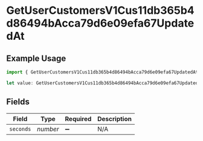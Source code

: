 # GetUserCustomersV1Cus11db365b4d86494bAcca79d6e09efa67UpdatedAt

## Example Usage

```typescript
import { GetUserCustomersV1Cus11db365b4d86494bAcca79d6e09efa67UpdatedAt } from "@dhaba/safepay-ts/models/operations";

let value: GetUserCustomersV1Cus11db365b4d86494bAcca79d6e09efa67UpdatedAt = {};
```

## Fields

| Field              | Type               | Required           | Description        |
| ------------------ | ------------------ | ------------------ | ------------------ |
| `seconds`          | *number*           | :heavy_minus_sign: | N/A                |